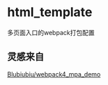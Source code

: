 <!--
 * @Description: 
 * @version: 
 * @Author: zouwenqin
 * @Date: 2023-06-06 18:26:41
 * @LastEditors: zouwenqin
 * @LastEditTime: 2023-06-06 18:44:38
-->
# html_template
多页面入口的webpack打包配置
## 灵感来自

[Blubiubiu/webpack4_mpa_demo](https://github.com/Blubiubiu/webpack4_mpa_demo)